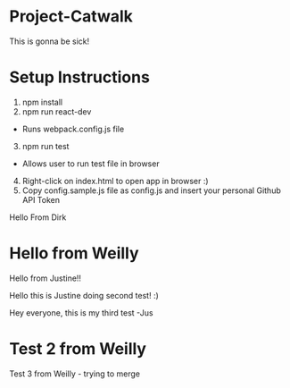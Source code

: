 # Project-Catwalk
This is gonna be sick!

# Setup Instructions
1) npm install
2) npm run react-dev
  - Runs webpack.config.js file
3) npm run test
  - Allows user to run test file in browser
4) Right-click on index.html to open app in browser :)
5) Copy config.sample.js file as config.js and insert your personal Github API Token

Hello From Dirk
# Hello from Weilly
Hello from Justine!!

Hello this is Justine doing second test! :)


Hey everyone, this is my third test -Jus
# Test 2 from Weilly

Test 3 from Weilly - trying to merge
